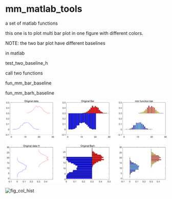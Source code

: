 # mm_matlab_tools
 a set of matlab functions

 this one is to plot multi bar plot in one figure
 with different colors. 

 NOTE: the two bar plot have different baselines
 

 in matlab 

 test_two_baseline_h

 call two functions
 
 fun_mm_bar_baseline
 
 fun_mm_barh_baseline
 
![differen base line, bar, barh](https://github.com/meatball1982/mm_matlab_tools/blob/main/fig_mm_bar_diff_base_line.png)

![fig_col_hist](https://github.com/user-attachments/assets/d9584d84-cd11-4241-8870-ed55c729d87d)
